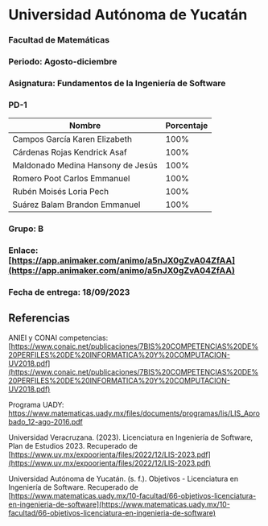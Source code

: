 ﻿
  
# Universidad Autónoma de Yucatán
### Facultad de Matemáticas

### Periodo: Agosto-diciembre

### Asignatura: Fundamentos de la Ingeniería de Software

### PD-1


| Nombre | Porcentaje |
|--------| --------|
|Campos García Karen Elizabeth|100%
|Cárdenas Rojas Kendrick Asaf |100%
|Maldonado Medina Hansony de Jesús|100%
|Romero Poot Carlos Emmanuel|100%
|Rubén Moisés Loria Pech|100%
|Suárez Balam Brandon Emmanuel|100%

### Grupo: B

### Enlace: [https://app.animaker.com/animo/a5nJX0gZvA04ZfAA](https://app.animaker.com/animo/a5nJX0gZvA04ZfAA)

### Fecha de entrega: 18/09/2023

## Referencias

ANIEI y CONAI competencias: [https://www.conaic.net/publicaciones/7BIS%20COMPETENCIAS%20DE%20PERFILES%20DE%20INFORMATICA%20Y%20COMPUTACION-UV2018.pdf](https://www.conaic.net/publicaciones/7BIS%20COMPETENCIAS%20DE%20PERFILES%20DE%20INFORMATICA%20Y%20COMPUTACION-UV2018.pdf)

Programa UADY: https://www.matematicas.uady.mx/files/documents/programas/lis/LIS_Aprobado_12-ago-2016.pdf

Universidad Veracruzana. (2023). Licenciatura en Ingeniería de Software, Plan de Estudios 2023. Recuperado de [https://www.uv.mx/expoorienta/files/2022/12/LIS-2023.pdf](https://www.uv.mx/expoorienta/files/2022/12/LIS-2023.pdf)

Universidad Autónoma de Yucatán. (s. f.). Objetivos - Licenciatura en Ingeniería de Software. Recuperado de [https://www.matematicas.uady.mx/10-facultad/66-objetivos-licenciatura-en-ingenieria-de-software](https://www.matematicas.uady.mx/10-facultad/66-objetivos-licenciatura-en-ingenieria-de-software)
